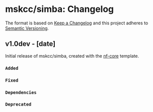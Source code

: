 # mskcc/simba: Changelog

The format is based on [Keep a Changelog](https://keepachangelog.com/en/1.0.0/)
and this project adheres to [Semantic Versioning](https://semver.org/spec/v2.0.0.html).

## v1.0dev - [date]

Initial release of mskcc/simba, created with the [nf-core](https://nf-co.re/) template.

### `Added`

### `Fixed`

### `Dependencies`

### `Deprecated`

